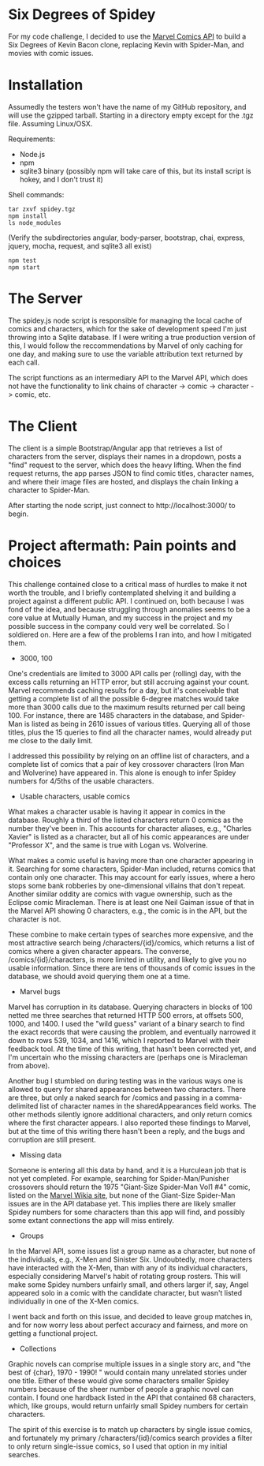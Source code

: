 Six Degrees of Spidey
=====================

For my code challenge, I decided to use the [Marvel Comics API](http://developer.marvel.com/) to build a Six Degrees of Kevin Bacon clone, replacing Kevin with Spider-Man, and movies with comic issues.


Installation
============

Assumedly the testers won't have the name of my GitHub repository, and will use the gzipped tarball. Starting in a directory empty except for the .tgz file. Assuming Linux/OSX.

Requirements:
- Node.js
- npm
- sqlite3 binary (possibly npm will take care of this, but its install script is hokey, and I don't trust it)

Shell commands:
```
tar zxvf spidey.tgz
npm install
ls node_modules
```
(Verify the subdirectories angular, body-parser, bootstrap, chai, express, jquery, mocha, request, and sqlite3 all exist)
```
npm test
npm start
```

The Server
==========

The spidey.js node script is responsible for managing the local cache of comics and characters, which for the sake of development speed I'm just throwing into a Sqlite database. If I were writing a true production version of this, I would follow the reccommendations by Marvel of only caching for one day, and making sure to use the variable attribution text returned by each call.

The script functions as an intermediary API to the Marvel API, which does not have the functionality to link chains of character -> comic -> character -> comic, etc.


The Client
==========

The client is a simple Bootstrap/Angular app that retrieves a list of characters from the server, displays their names in a dropdown, posts a "find" request to the server, which does the heavy lifting. When the find request returns, the app parses JSON to find comic titles, character names, and where their image files are hosted, and displays the chain linking a character to Spider-Man.

After starting the node script, just connect to http://localhost:3000/ to begin.


Project aftermath: Pain points and choices
==========================================

This challenge contained close to a critical mass of hurdles to make it not worth the trouble, and I briefly contemplated shelving it and building a project against a different public API. I continued on, both because I was fond of the idea, and because struggling through anomalies seems to be a core value at Mutually Human, and my success in the project and my possible success in the company could very well be correlated. So I soldiered on. Here are a few of the problems I ran into, and how I mitigated them. 

- 3000, 100

One's credentials are limited to 3000 API calls per (rolling) day, with the excess calls returning an HTTP error, but still accruing against your count. Marvel recommends caching results for a day, but it's conceivable that getting a complete list of all the possible 6-degree matches would take more than 3000 calls due to the maximum results returned per call being 100. For instance, there are 1485 characters in the database, and Spider-Man is listed as being in 2610 issues of various titles. Querying all of those titles, plus the 15 queries to find all the character names, would already put me close to the daily limit.

I addressed this possibility by relying on an offline list of characters, and a complete list of comics that a pair of key crossover characters (Iron Man and Wolverine) have appeared in. This alone is enough to infer Spidey numbers for 4/5ths of the usable characters.

- Usable characters, usable comics

What makes a character usable is having it appear in comics in the database. Roughly a third of the listed characters return 0 comics as the number they've been in. This accounts for character aliases, e.g., "Charles Xavier" is listed as a character, but all of his comic appearances are under "Professor X", and the same is true with Logan vs. Wolverine.

What makes a comic useful is having more than one character appearing in it. Searching for some characters, Spider-Man included, returns comics that contain only one character. This may account for early issues, where a hero stops some bank robberies by one-dimensional villains that don't repeat. Another similar oddity are comics with vague ownership, such as the Eclipse comic Miracleman. There is at least one Neil Gaiman issue of that in the Marvel API showing 0 characters, e.g., the comic is in the API, but the character is not.

These combine to make certain types of searches more expensive, and the most attractive search being /characters/{id}/comics, which returns a list of comics where a given character appears. The converse, /comics/{id}/characters, is more limited in utility, and likely to give you no usable information. Since there are tens of thousands of comic issues in the database, we should avoid querying them one at a time.

- Marvel bugs

Marvel has corruption in its database. Querying characters in blocks of 100 netted me three searches that returned HTTP 500 errors, at offsets 500, 1000, and 1400. I used the "wild guess" variant of a binary search to find the exact records that were causing the problem, and eventually narrowed it down to rows 539, 1034, and 1416, which I reported to Marvel with their feedback tool. At the time of this writing, that hasn't been corrected yet, and I'm uncertain who the missing characters are (perhaps one is Miracleman from above).

Another bug I stumbled on during testing was in the various ways one is allowed to query for shared appearances between two characters. There are three, but only a naked search for /comics and passing in a comma-delimited list of character names in the sharedAppearances field works. The other methods silently ignore additional characters, and only return comics where the first character appears. I also reported these findings to Marvel, but at the time of this writing there hasn't been a reply, and the bugs and corruption are still present.

- Missing data

Someone is entering all this data by hand, and it is a Hurculean job that is not yet completed. For example, searching for Spider-Man/Punisher crossovers should return the 1975 "Giant-Size Spider-Man Vol1 #4" comic, listed on the [Marvel Wikia site](http://marvel.wikia.com/wiki/Giant-Size_Spider-Man_Vol_1_4), but none of the Giant-Size Spider-Man issues are in the API database yet. This implies there are likely smaller Spidey numbers for some characters than this app will find, and possibly some extant connections the app will miss entirely.

- Groups

In the Marvel API, some issues list a group name as a character, but none of the individuals, e.g., X-Men and Sinister Six. Undoubtedly, more characters have interacted with the X-Men, than with any of its individual characters, especially considering Marvel's habit of rotating group rosters. This will make some Spidey numbers unfairly small, and others larger if, say, Angel appeared solo in a comic with the candidate character, but wasn't listed individually in one of the X-Men comics.

I went back and forth on this issue, and decided to leave group matches in, and for now worry less about perfect accuracy and fairness, and more on getting a functional project.

- Collections

Graphic novels can comprise multiple issues in a single story arc, and "the best of {char}, 1970 - 1990! " would contain many unrelated stories under one title. Either of these would give some characters smaller Spidey numbers because of the sheer number of people a graphic novel can contain. I found one hardback listed in the API that contained 68 characters, which, like groups, would return unfairly small Spidey numbers for certain characters.

The spirit of this exercise is to match up characters by single issue comics, and fortunately my primary /characters/{id}/comics search provides a filter to only return single-issue comics, so I used that option in my initial searches.


